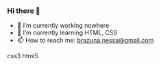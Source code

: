 ### Hi there 👋



- 🔭 I’m currently working nowhere
- 🌱 I’m currently learning HTML, CSS
- 📫 How to reach me: brazuna.nessa@gmail.com


css3 html5 
